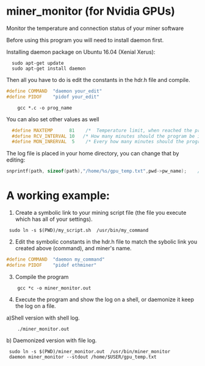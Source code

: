 # miner_monitor   (for Nvidia GPUs)
Monitor the temperature and connection status of your miner software

Before using this program you will need to install daemon first.

Installing daemon package on Ubuntu 16.04 (Xenial Xerus):
```shell
  sudo apt-get update
  sudo apt-get install daemon
```

Then all you have to do is edit the constants in the hdr.h file and compile.

```C
#define COMMAND  "daemon your_edit"
#define PIDOF 	 "pidof your_edit"
```

```shell
    gcc *.c -o prog_name
```

You can also set other values as well
```C
  #define MAXTEMP      81    /*  Temperature limit, when reached the program goes in the recovery state. */
  #define RCV_INTERVAL 10   /* How many minutes should the program be in the recovery state. */
  #define MON_INRERVAL  5    /* Every how many minutes should the program monitor your miner. */
 ```
 
 The log file is placed in your home directory, you can change that by editing:
 ```C
 snprintf(path, sizeof(path),"/home/%s/gpu_temp.txt",pwd->pw_name);    /* log file path: /home/$USER/gpu_temp.txt */
 ```
# A working example:

1. Create a symbolic link to your mining script file (the file you execute which has all of your settings).
```shell
 sudo ln -s $(PWD)/my_script.sh  /usr/bin/my_command
```

2. Edit the symbolic constants in the hdr.h file to match the sybolic link you created above (command), and miner's name.
```c
#define COMMAND  "daemon my_command"
#define PIDOF 	 "pidof ethminer"
```
3. Compile the program
```shell
    gcc *c -o miner_monitor.out
```
4. Execute the program and show the log on a shell, or daemonize it keep the log on a file.

 a)Shell version with shell log.
```shell
    ./miner_monitor.out
````
  b) Daemonized version with file log.
```shell
 sudo ln -s $(PWD)/miner_monitor.out  /usr/bin/miner_monitor
 daemon miner_monitor --stdout /home/$USER/gpu_temp.txt
 ```
